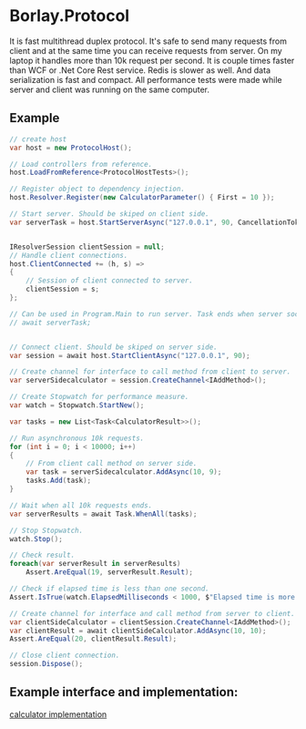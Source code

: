 # Borlay.Protocol
It is fast multithread duplex protocol. It's safe to send many requests from client and at the same time you can receive requests from server. 
On my laptop it handles more than 10k request per second. It is couple times faster than WCF or .Net Core Rest service. Redis is slower as well. And data serialization is fast and compact. All performance tests were made while server and client was running on the same computer.

## Example

```cs
// create host
var host = new ProtocolHost();

// Load controllers from reference.
host.LoadFromReference<ProtocolHostTests>();

// Register object to dependency injection.
host.Resolver.Register(new CalculatorParameter() { First = 10 });

// Start server. Should be skiped on client side.
var serverTask = host.StartServerAsync("127.0.0.1", 90, CancellationToken.None);


IResolverSession clientSession = null;
// Handle client connections.
host.ClientConnected += (h, s) =>
{
    // Session of client connected to server.
    clientSession = s;
};

// Can be used in Program.Main to run server. Task ends when server socket stops listening.
// await serverTask;


// Connect client. Should be skiped on server side.
var session = await host.StartClientAsync("127.0.0.1", 90);

// Create channel for interface to call method from client to server.
var serverSidecalculator = session.CreateChannel<IAddMethod>();

// Create Stopwatch for performance measure.
var watch = Stopwatch.StartNew();

var tasks = new List<Task<CalculatorResult>>();

// Run asynchronous 10k requests.
for (int i = 0; i < 10000; i++)
{
    // From client call method on server side.
    var task = serverSidecalculator.AddAsync(10, 9);
    tasks.Add(task);
}

// Wait when all 10k requests ends.
var serverResults = await Task.WhenAll(tasks);

// Stop Stopwatch.
watch.Stop();

// Check result.
foreach(var serverResult in serverResults)
    Assert.AreEqual(19, serverResult.Result);

// Check if elapsed time is less than one second.
Assert.IsTrue(watch.ElapsedMilliseconds < 1000, $"Elapsed time is more than one second. Elapsed time in milliseconds:{watch.ElapsedMilliseconds}");

// Create channel for interface and call method from server to client.
var clientSideCalculator = clientSession.CreateChannel<IAddMethod>();
var clientResult = await clientSideCalculator.AddAsync(10, 10);
Assert.AreEqual(20, clientResult.Result);

// Close client connection.
session.Dispose();

```

## Example interface and implementation:
[calculator implementation](https://github.com/Borlay/Borlay.Protocol/blob/master/Borlay.Protocol/Borlay.Protocol.Tests/TestData.cs)

